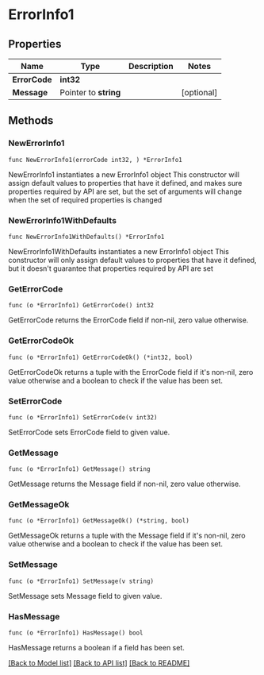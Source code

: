 # ErrorInfo1

## Properties

Name | Type | Description | Notes
------------ | ------------- | ------------- | -------------
**ErrorCode** | **int32** |  | 
**Message** | Pointer to **string** |  | [optional] 


## Methods

### NewErrorInfo1

`func NewErrorInfo1(errorCode int32, ) *ErrorInfo1`

NewErrorInfo1 instantiates a new ErrorInfo1 object
This constructor will assign default values to properties that have it defined,
and makes sure properties required by API are set, but the set of arguments
will change when the set of required properties is changed

### NewErrorInfo1WithDefaults

`func NewErrorInfo1WithDefaults() *ErrorInfo1`

NewErrorInfo1WithDefaults instantiates a new ErrorInfo1 object
This constructor will only assign default values to properties that have it defined,
but it doesn't guarantee that properties required by API are set


### GetErrorCode

`func (o *ErrorInfo1) GetErrorCode() int32`

GetErrorCode returns the ErrorCode field if non-nil, zero value otherwise.

### GetErrorCodeOk

`func (o *ErrorInfo1) GetErrorCodeOk() (*int32, bool)`

GetErrorCodeOk returns a tuple with the ErrorCode field if it's non-nil, zero value otherwise
and a boolean to check if the value has been set.

### SetErrorCode

`func (o *ErrorInfo1) SetErrorCode(v int32)`

SetErrorCode sets ErrorCode field to given value.



### GetMessage

`func (o *ErrorInfo1) GetMessage() string`

GetMessage returns the Message field if non-nil, zero value otherwise.

### GetMessageOk

`func (o *ErrorInfo1) GetMessageOk() (*string, bool)`

GetMessageOk returns a tuple with the Message field if it's non-nil, zero value otherwise
and a boolean to check if the value has been set.

### SetMessage

`func (o *ErrorInfo1) SetMessage(v string)`

SetMessage sets Message field to given value.

### HasMessage

`func (o *ErrorInfo1) HasMessage() bool`

HasMessage returns a boolean if a field has been set.



[[Back to Model list]](../README.md#documentation-for-models) [[Back to API list]](../README.md#documentation-for-api-endpoints) [[Back to README]](../README.md)

